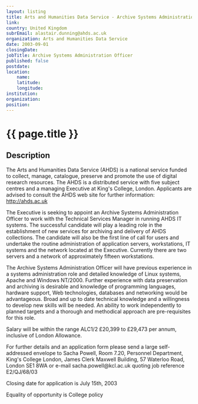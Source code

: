 ```yaml
---
layout: listing
title: Arts and Humanities Data Service - Archive Systems Administration Officer
link:
country: United Kingdom
subrEmail: alastair.dunning@ahds.ac.uk
organization: Arts and Humanities Data Service 
date: 2003-09-01
closingDate: 
jobTitle: Archive Systems Administration Officer
published: false
postdate:
location:
	name: 
	latitude: 
	longitude: 
institution: 
organization: 
position: 
--- 
```



# {{ page.title }}

## Description



<p>The Arts and Humanities Data Service (AHDS) is a national service funded to collect, manage, catalogue, preserve and promote the use of digital research resources.  The AHDS is a distributed service with five subject centres and a managing Executive at King's College, London. Applicants are advised to consult the AHDS web site for further information: <a href="http://ahds.ac.uk">http://ahds.ac.uk</a></p>

<p>The Executive is seeking to appoint an Archive Systems Administration Officer to work with the Technical Services Manager in running AHDS IT systems. The successful candidate will play a leading role in the establishment of new services for archiving and delivery of AHDS collections. The candidate will also be the first line of call for users and undertake the routine administration of application servers, workstations, IT systems and the network located at the Executive. Currently there are two servers and a network of approximately fifteen workstations.</p>

<p>The Archive Systems Administration Officer will have previous experience in a systems administration role and detailed knowledge of Linux systems, Apache and Windows NT/2000. Further experience with data preservation and archiving is desirable and knowledge of programming languages, hardware support, Web technologies, databases and networking would be advantageous. Broad and up to date technical knowledge and a willingness to develop new skills will be needed.  An ability to work independently to planned targets and a thorough and methodical approach are pre-requisites for this role.</p>

<p>Salary will be within the range ALC1/2 £20,399 to £29,473 per annum, inclusive of London Allowance.</p>

<p>For further details and an application form please send a large self-addressed envelope to Sacha Powell, Room 7.20, Personnel Department, King's College London, James Clerk Maxwell Building, 57 Waterloo Road, London SE1 8WA or e-mail sacha.powell@kcl.ac.uk quoting job reference E2/QJ/68/03</p>

<p>Closing date for application is July 15th, 2003</p>

<p>Equality of opportunity is College policy</p>


